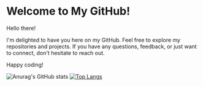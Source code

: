 # Welcome to My GitHub!
Hello there!

I'm delighted to have you here on my GitHub. Feel free to explore my repositories and projects. 
If you have any questions, feedback, or just want to connect, don't hesitate to reach out.

Happy coding!

![Anurag's GitHub stats](https://github-readme-stats.vercel.app/api?username=code-geek15&show_icons=true&theme=radical) 
[![Top Langs](https://github-readme-stats.vercel.app/api/top-langs/?username=code-geek15&layout=donut)](https://github.com/anuraghazra/github-readme-stats)
